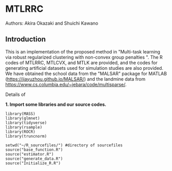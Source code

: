 # MTLRRC
Authors: Akira Okazaki and Shuichi Kawano
## Introduction
This is an implementation of the proposed method in "Multi-task learning via robust regularized clustering with non-convex group penalties
".
The R codes of MTLRRC, MTLCVX, and MTLK are provided, and the codes for generating artificial datasets used for simulation studies are also provided.
We have obtained the school data from the "MALSAR" package for MATLAB (https://jiayuzhou.github.io/MALSAR/) and the landmine data from https://www.cs.columbia.edu/~jebara/code/multisparse/.



Details of 

**1. Import some libraries and our source codes.**

  ```
  library(MASS)
  library(glmnet)
  library(tidyverse)
  library(rsample)
  library(ROCR)
  library(truncnorm)

  setwd("~/R_sourcefiles/") #directory of sourcefiles
  source("base_function.R")
  source("estimator.R")
  source("generate_data.R")
  source("Initialize_R.R")

```

